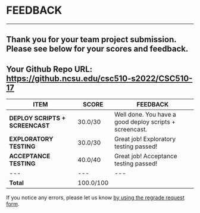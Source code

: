 # FEEDBACK
---
Thank you for your team project submission.                  Please see below for your scores and feedback.
---
## Your Github Repo URL: https://github.ncsu.edu/csc510-s2022/CSC510-17 
| ITEM | SCORE | FEEDBACK |
| --- | --- | --- |
| **DEPLOY SCRIPTS + SCREENCAST** | 30.0/30 | Well done. You have a good deploy scripts + screencast. |
| **EXPLORATORY TESTING** | 30.0/30 | Great job! Exploratory testing passed! |
| **ACCEPTANCE TESTING** | 40.0/40 | Great job! Acceptance testing passed! |
| --- | --- | --- |
| **Total** | 100.0/100 |  |

If you notice any errors, please let us know [by using the regrade request form](https://github.ncsu.edu/CSC-510/Course/blob/main/README.md#homeworkproject-regrade-requests).
